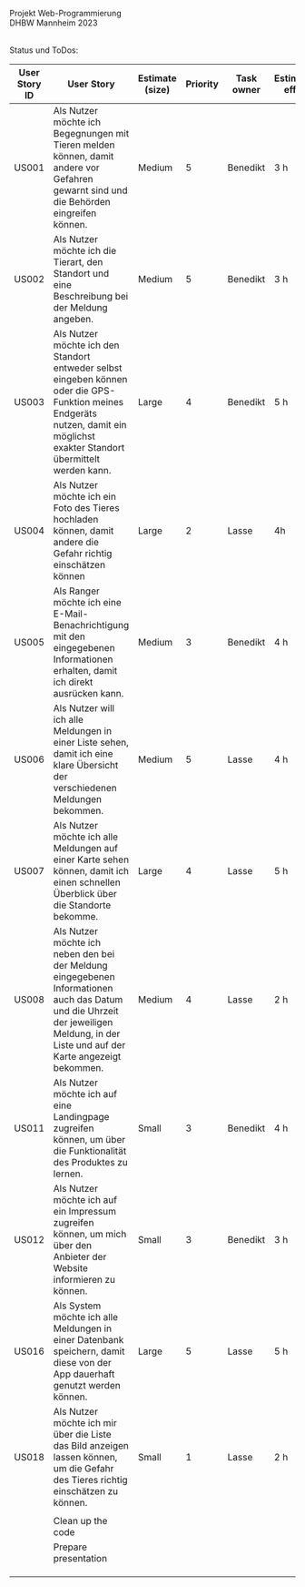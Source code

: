 Projekt Web-Programmierung <br>
DHBW Mannheim 2023 <br><br>


Status und ToDos:

| User Story ID | User Story                                                                                                                                                                           | Estimate (size) | Priority | Task owner | Estimated effort | Status      |
| ------------- | ------------------------------------------------------------------------------------------------------------------------------------------------------------------------------------ | --------------- | -------- | ---------- | ---------------- | ----------- |
| US001         | Als Nutzer möchte ich Begegnungen mit Tieren melden können, damit andere vor Gefahren gewarnt sind und die Behörden eingreifen können.                                               | Medium          | 5        | Benedikt   | 3 h              | Done        |
| US002         | Als Nutzer möchte ich die Tierart, den Standort und eine Beschreibung bei der Meldung angeben.                                                                                       | Medium          | 5        | Benedikt   | 3 h              | Done        |
| US003         | Als Nutzer möchte ich den Standort entweder selbst eingeben können oder die GPS-Funktion meines Endgeräts nutzen, damit ein möglichst exakter Standort übermittelt werden kann.      | Large           | 4        | Benedikt   | 5 h              | Done        |
| US004         | Als Nutzer möchte ich ein Foto des Tieres hochladen können, damit andere die Gefahr richtig einschätzen können                                                                       | Large           | 2        | Lasse      | 4h               | TODO        |
| US005         | Als Ranger möchte ich eine E-Mail-Benachrichtigung mit den eingegebenen Informationen erhalten, damit ich direkt ausrücken kann.                                                     | Medium          | 3        | Benedikt   | 4 h              | Done        |
| US006         | Als Nutzer will ich alle Meldungen in einer Liste sehen, damit ich eine klare Übersicht der verschiedenen Meldungen bekommen.                                                        | Medium          | 5        | Lasse      | 4 h              | Done        |
| US007         | Als Nutzer möchte ich alle Meldungen auf einer Karte sehen können, damit ich einen schnellen Überblick über die Standorte bekomme.                                                   | Large           | 4        | Lasse      | 5 h              | Done        |
| US008         | Als Nutzer möchte ich neben den bei der Meldung eingegebenen Informationen auch das Datum und die Uhrzeit der jeweiligen Meldung, in der Liste und auf der Karte angezeigt bekommen. | Medium          | 4        | Lasse      | 2 h              | TODO        |
| US011         | Als Nutzer möchte ich auf eine Landingpage zugreifen können, um über die Funktionalität des Produktes zu lernen.                                                                     | Small           | 3        | Benedikt   | 4 h              | In Progress |
| US012         | Als Nutzer möchte ich auf ein Impressum zugreifen können, um mich über den Anbieter der Website informieren zu können.                                                               | Small           | 3        | Benedikt   | 3 h              | TODO        |
| US016         | Als System möchte ich alle Meldungen in einer Datenbank speichern, damit diese von der App dauerhaft genutzt werden können.                                                          | Large           | 5        | Lasse      | 5 h              | Done        |
| US018         | Als Nutzer möchte ich mir über die Liste das Bild anzeigen lassen können, um die Gefahr des Tieres richtig einschätzen zu können.                                                    | Small           | 1        | Lasse      | 2 h              | TODO        |
|               |                                                                                                                                                                                      |                 |          |            |                  |             |
|               | Clean up the code                                                                                                                                                                    |                 |          |            |                  | TODO        |
|               | Prepare presentation                                                                                                                                                                 |                 |          |            |                  | TODO        |
|               |                                                                                                                                                                                      |                 |          |            |                  |             |
|               |                                                                                                                                                                                      |                 |          |            |                  |             |
|               |                                                                                                                                                                                      |                 |          |            |                  |             |
